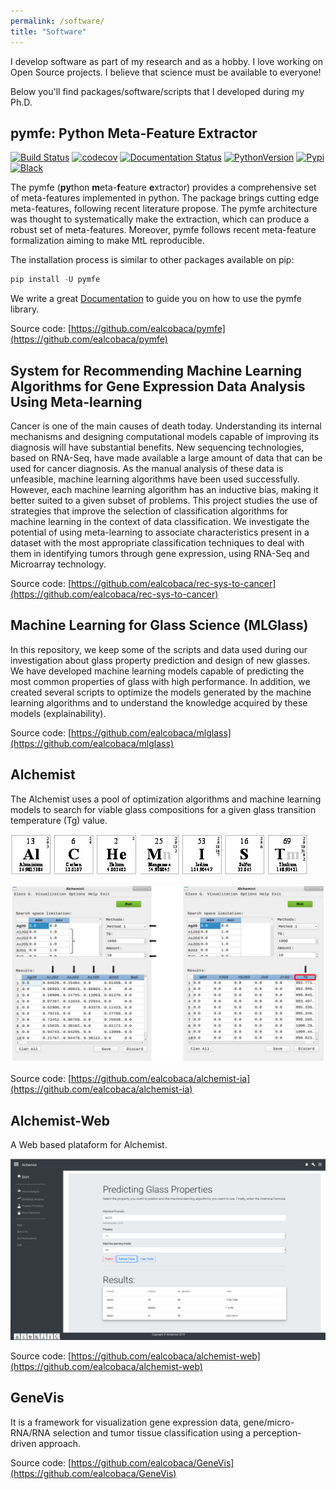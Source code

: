 ```yaml
---
permalink: /software/
title: "Software"
---
```


I develop software as part of my research and as a hobby. I love working on Open Source projects. I believe that science must be available to everyone!

Below you'll find packages/software/scripts that I developed during my Ph.D.

pymfe: Python Meta-Feature Extractor
------------------------------------

[![Build Status](https://travis-ci.org/ealcobaca/pymfe.svg?branch=master)](https://travis-ci.org/ealcobaca/pymfe)
[![codecov](https://codecov.io/gh/ealcobaca/pymfe/branch/master/graph/badge.svg)](https://codecov.io/gh/ealcobaca/pymfe)
[![Documentation Status](https://readthedocs.org/projects/pymfe/badge/?version=latest)](https://pymfe.readthedocs.io/en/latest/?badge=latest)
[![PythonVersion](https://img.shields.io/pypi/pyversions/pymfe.svg)](https://www.python.org/downloads/release/python-370/)
[![Pypi](https://badge.fury.io/py/pymfe.svg)](https://badge.fury.io/py/pymfe)
[![Black](https://img.shields.io/badge/code%20style-black-000000.svg)](https://github.com/psf/black)

The pymfe (**py**thon **m**eta-**f**eature **e**xtractor) provides a
comprehensive set of meta-features implemented in python. The package brings
cutting edge meta-features, following recent literature propose. The pymfe
architecture was thought to systematically make the extraction, which can
produce a robust set of meta-features. Moreover, pymfe follows recent
meta-feature formalization aiming to make MtL reproducible.


The installation process is similar to other packages available on pip:

```python
pip install -U pymfe
```

We write a great [Documentation](https://pymfe.readthedocs.io/en/latest/?badge=latest)
to guide you on how to use the pymfe library.

Source code: [https://github.com/ealcobaca/pymfe](https://github.com/ealcobaca/pymfe)


System for Recommending Machine Learning Algorithms for Gene Expression Data Analysis Using Meta-learning
---------------------------------------------------------------------------------------------------------

Cancer is one of the main causes of death today. Understanding its internal mechanisms and designing computational models capable of improving its diagnosis will have substantial benefits. New sequencing technologies, based on RNA-Seq, have made available a large amount of data that can be used for cancer diagnosis. As the manual analysis of these data is unfeasible, machine learning algorithms have been used successfully. However, each machine learning algorithm has an inductive bias, making it better suited to a given subset of problems. This project studies the use of strategies that improve the selection of classification algorithms for machine learning in the context of data classification. We investigate the potential of using meta-learning to associate characteristics present in a dataset with the most appropriate classification techniques to deal with them in identifying tumors through gene expression, using RNA-Seq and Microarray technology.

Source code: [https://github.com/ealcobaca/rec-sys-to-cancer](https://github.com/ealcobaca/rec-sys-to-cancer)


Machine Learning for Glass Science (MLGlass)
--------------------------------------------
In this repository, we keep some of the scripts and data used during our investigation about glass property prediction and design of new glasses. We have developed machine learning models capable of predicting the most common properties of glass with high performance. In addition, we created several scripts to optimize the models generated by the machine learning algorithms and to understand the knowledge acquired by these models (explainability).

Source code: [https://github.com/ealcobaca/mlglass](https://github.com/ealcobaca/mlglass)


Alchemist
---------
The Alchemist uses a pool of optimization algorithms and machine learning models to search for viable glass compositions for a given glass transition temperature (Tg) value.

![logo alchemist](/images/logo-alchemist-periodic-table.png)

![alchemist example](/images/alchemist-2018.png)


Source code: [https://github.com/ealcobaca/alchemist-ia](https://github.com/ealcobaca/alchemist-ia)


Alchemist-Web
-------------
A Web based plataform for Alchemist.

![alchemist web example](/images/alchemist-example.png)

Source code: [https://github.com/ealcobaca/alchemist-web](https://github.com/ealcobaca/alchemist-web)



GeneVis
-------
It is a framework for visualization gene expression data, gene/micro-RNA/RNA selection and tumor tissue classification using a perception-driven approach.

Source code: [https://github.com/ealcobaca/GeneVis](https://github.com/ealcobaca/GeneVis)
